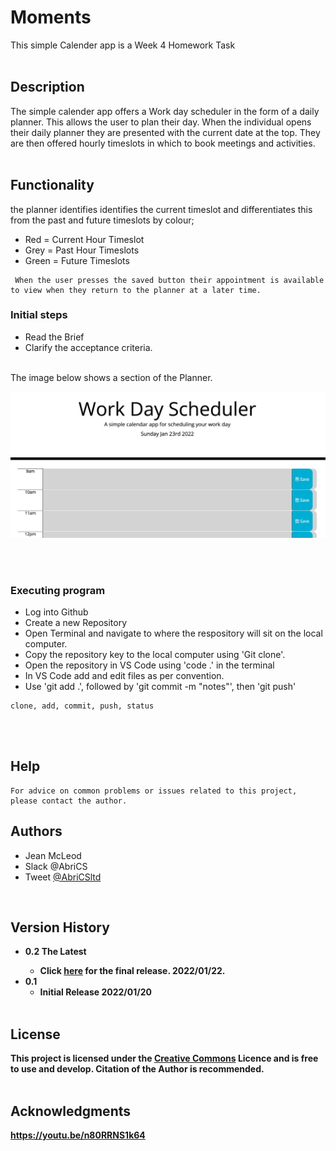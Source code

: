 # Moments
This simple Calender app is a Week 4 Homework Task
<br><br>
## Description

The simple calender app offers a Work day scheduler in the form of a daily planner.
This allows the user to plan their day.
When the individual opens their daily planner they are presented with the current date at the top. 
They are then offered hourly timeslots in which to book meetings and activities.
<br><br>


## Functionality

the planner identifies identifies the current timeslot and differentiates this from the past and future timeslots by colour;

- Red   = Current Hour Timeslot
- Grey  = Past Hour Timeslots
- Green = Future Timeslots


```
 When the user presses the saved button their appointment is available to view when they return to the planner at a later time.

 ```

### Initial steps

- Read the Brief
- Clarify the acceptance criteria.
 <br><br>


 <p> 
 The image below shows a section of the Planner.
 </p>

<img src="./assets/images/Scheduler.jpeg"/>

<br><br>
### Executing program

- Log into Github
- Create a new Repository  
- Open Terminal and navigate to where the respository will sit on the local computer.
- Copy the repository key to the local computer using 'Git clone'.
- Open the repository in VS Code using 'code .' in the terminal
- In VS Code add and edit files as per convention.
- Use 'git add .',  followed by 'git commit -m "notes"', then 'git push'

```
clone, add, commit, push, status
```
<br><br>
## Help
```
For advice on common problems or issues related to this project, please contact the author. 

```
## Authors
- Jean McLeod
- Slack @AbriCS
- Tweet [@AbriCSltd](https://twitter.com/AbriCSltd)
<br>

## Version History

- <b>0.2  The Latest<b>
    - Click [here](https://abrics.github.io/Moments/) for the final release. 2022/01/22.
- 0.1
  - Initial Release 2022/01/20
<br><br>
 
## License

This project is licensed under the [Creative Commons](https://creativecommons.org/licenses/by/2.0/uk/) Licence and is free to use and develop. Citation of the Author is recommended.
<br><br>
 
## Acknowledgments
<!--video on how to install Moments-->
https://youtu.be/n80RRNS1k64
